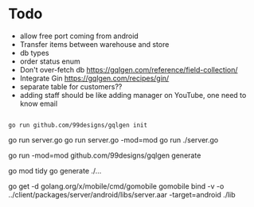 # Todo
- allow free port coming from android
- Transfer items between warehouse and store
- db types
- order status enum
- Don't over-fetch db https://gqlgen.com/reference/field-collection/
- Integrate Gin https://gqlgen.com/recipes/gin/
- separate table for customers??
- adding staff should be like adding manager on YouTube, one need to know email

```console

go run github.com/99designs/gqlgen init

```

go run server.go
go run server.go -mod=mod
go run ./server.go

go run -mod=mod github.com/99designs/gqlgen generate

go mod tidy
go generate ./...

go get -d golang.org/x/mobile/cmd/gomobile
gomobile bind -v -o ../client/packages/server/android/libs/server.aar -target=android ./lib